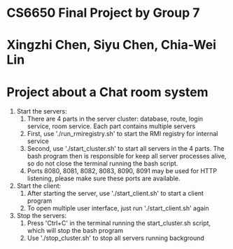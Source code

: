 # CS6650 Final Project by Group 7
# Xingzhi Chen, Siyu Chen, Chia-Wei Lin
# Project about a Chat room system

1. Start the servers:
   1. There are 4 parts in the server cluster: database, route, login service, room service. Each part contains multiple servers
   2. First, use './run_rmiregistry.sh' to start the RMI registry for internal service
   3. Second, use './start_cluster.sh' to start all servers in the 4 parts. The bash program then is responsible for keep all server processes alive, so do not close the terminal running the bash script.
   4. Ports 8080, 8081, 8082, 8083, 8090, 8091 may be used for HTTP listening, please make sure these ports are available.
2. Start the client:
   1. After starting the server, use './start_client.sh' to start a client program
   2. To open multiple user interface, just run './start_client.sh' again
3. Stop the servers:
   1. Press 'Ctrl+C' in the terminal running the start_cluster.sh script, which will stop the bash program
   2. Use './stop_cluster.sh' to stop all servers running background